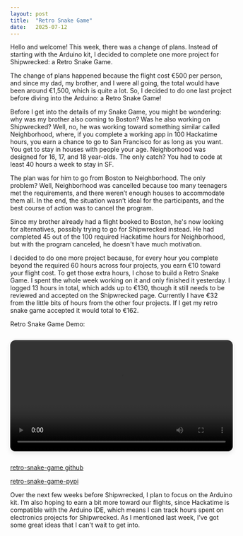 ```yaml
---
layout: post
title:  "Retro Snake Game"
date:   2025-07-12
---
```


<p class="intro"><span class="dropcap">H</span>ello and welcome! This week, there was a change of plans. Instead of starting with the Arduino kit, I decided to complete one more project for Shipwrecked: a Retro Snake Game.</p>

The change of plans happened because the flight cost €500 per person, and since my dad, my brother, and I were all going, the total would have been around €1,500, which is quite a lot. So, I decided to do one last project before diving into the Arduino: a Retro Snake Game!

Before I get into the details of my Snake Game, you might be wondering: why was my brother also coming to Boston? Was he also working on Shipwrecked? Well, no, he was working toward something similar called Neighborhood, where, if you complete a working app in 100 Hackatime hours, you earn a chance to go to San Francisco for as long as you want. You get to stay in houses with people your age. Neighborhood was designed for 16, 17, and 18 year-olds. The only catch? You had to code at least 40 hours a week to stay in SF.

The plan was for him to go from Boston to Neighborhood. The only problem? Well, Neighborhood was cancelled because too many teenagers met the requirements, and there weren’t enough houses to accommodate them all. In the end, the situation wasn’t ideal for the participants, and the best course of action was to cancel the program.

Since my brother already had a flight booked to Boston, he's now looking for alternatives, possibly trying to go for Shipwrecked instead. He had completed 45 out of the 100 required Hackatime hours for Neighborhood, but with the program canceled, he doesn't have much motivation.

I decided to do one more project because, for every hour you complete beyond the required 60 hours across four projects, you earn €10 toward your flight cost. To get those extra hours, I chose to build a Retro Snake Game. I spent the whole week working on it and only finished it yesterday. I logged 13 hours in total, which adds up to €130, though it still needs to be reviewed and accepted on the Shipwrecked page. Currently I have €32 from the little bits of hours from the other four projects. If I get my retro snake game accepted it would total to €162.

Retro Snake Game Demo:
<div style="text-align: center; margin: 2em 0;">
  <video controls width="720" style="max-width: 100%; border-radius: 12px; box-shadow: 0 4px 12px rgba(0,0,0,0.1);">
    <source src="https://github.com/adrirubio/ai-pdf-reader-demo/raw/main/retro-snake-game-demo.mp4" type="video/webm">
    Your browser does not support the video tag.
  </video>
</div>

<a href="https://github.com/adrirubio/retro-snake-game/">retro-snake-game github</a><br>

<a href="https://pypi.org/project/retro-snake-game/">retro-snake-game-pypi</a><br>

Over the next few weeks before Shipwrecked, I plan to focus on the Arduino kit. I’m also hoping to earn a bit more toward our flights, since Hackatime is compatible with the Arduino IDE, which means I can track hours spent on electronics projects for Shipwrecked. As I mentioned last week, I’ve got some great ideas that I can't wait to get into.
